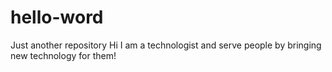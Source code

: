 # hello-word
Just another repository
Hi
I am a technologist and serve people by bringing new technology for them!
